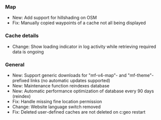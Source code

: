 
### Map
- New: Add support for hillshading on OSM
- Fix: Manually copied waypoints of a cache not all being displayed

### Cache details
- Change: Show loading indicator in log activity while retrieving required data is ongoing

### General
- New: Support generic downloads for "mf-v4-map"- and "mf-theme"-prefixed links (no automatic updates supported)
- New: Maintenance function reindexes database
- New: Automatic performance optimization of database every 90 days (reindex)
- Fix: Handle missing fine location permission
- Change: Website language switch removed
- Fix: Deleted user-defined caches are not deleted on c:geo restart
